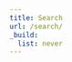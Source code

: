 ```yaml
---
title: Search
url: /search/
_build:
  list: never
---
```


<script async src="https://cse.google.com/cse.js?cx=d3c76880e4ff64f5b">
</script>
<div class="gcse-searchbox-only"></div>
